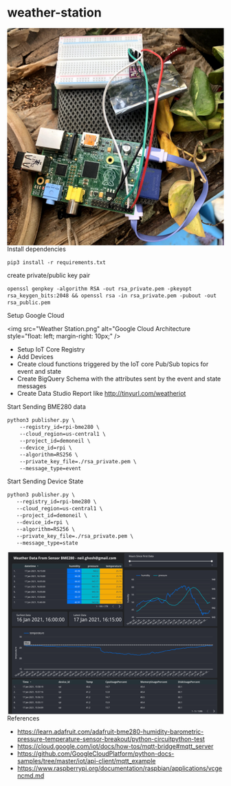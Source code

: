# weather-station

<img src="RaspberryPi BME280.jpg"
     alt="BME 280 Temp, Humidity, Pressure Sensor conencted to Raspberry Pi"
     style="float: left; margin-right: 10px;" />

Install dependencies 

```
pip3 install -r requirements.txt
```

create private/public key pair 
```
openssl genpkey -algorithm RSA -out rsa_private.pem -pkeyopt rsa_keygen_bits:2048 && openssl rsa -in rsa_private.pem -pubout -out rsa_public.pem
```

Setup Google Cloud 

<img src="Weather Station.png"
     alt="Google Cloud Architecture
     style="float: left; margin-right: 10px;" />
     
* Setup IoT Core Registry 
* Add Devices
* Create cloud functions triggered by the IoT core Pub/Sub topics for event and state 
* Create BigQuery Schema with the attributes sent by the event and state messages 
* Create Data Studio Report like http://tinyurl.com/weatheriot

Start Sending BME280 data

```
python3 publisher.py \
    --registry_id=rpi-bme280 \
    --cloud_region=us-central1 \
    --project_id=demoneil \
    --device_id=rpi \
    --algorithm=RS256 \
    --private_key_file=./rsa_private.pem \
    --message_type=event
 ```
    
 Start Sending Device State
 
 ```
 python3 publisher.py \
    --registry_id=rpi-bme280 \
    --cloud_region=us-central1 \
    --project_id=demoneil \
    --device_id=rpi \
    --algorithm=RS256 \
    --private_key_file=./rsa_private.pem \
    --message_type=state
```    

<img src="Data Studio Report.png"
     alt="Data Studio Report Screenshot"
     style="float: left; margin-right: 10px;" />
     
References

* https://learn.adafruit.com/adafruit-bme280-humidity-barometric-pressure-temperature-sensor-breakout/python-circuitpython-test
* https://cloud.google.com/iot/docs/how-tos/mqtt-bridge#mqtt_server
* https://github.com/GoogleCloudPlatform/python-docs-samples/tree/master/iot/api-client/mqtt_example
* https://www.raspberrypi.org/documentation/raspbian/applications/vcgencmd.md
